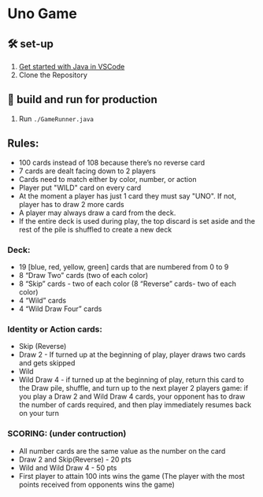 # Uno Game
## 🛠 set-up
1. [Get started with Java in VSCode](https://code.visualstudio.com/docs/java/java-tutorial)
2. Clone the Repository

## 🚀 build and run for production
1. Run `./GameRunner.java`

## Rules:
- 100 cards instead of 108 because there’s no reverse card
- 7 cards are dealt facing down to 2 players
- Cards need to match either by color, number, or action
- Player put "WILD" card on every card
- At the moment a player has just 1 card they must say "UNO". If not, player has to draw 2 more cards
- A player may always draw a card from the deck.
- If the entire deck is used during play, the top discard is set aside and the rest of the pile is shuffled to create a new deck
### Deck:
- 19 [blue, red, yellow, green] cards that are numbered from 0 to 9
- 8 “Draw Two” cards (two of each color)
- 8 “Skip” cards - two of each color (8 “Reverse” cards- two of each color)
- 4 “Wild” cards
- 4 “Wild Draw Four” cards
### Identity or Action cards:  
- Skip (Reverse)
- Draw 2 - If turned up at the beginning of play, player draws two cards and gets skipped
- Wild 
- Wild Draw 4 - if turned up at the beginning of play, return this card to the Draw pile, shuffle, and turn up to the next player 2 players game: if you play a Draw 2 and Wild Draw 4 cards, your opponent has to draw the number of cards required, and then play immediately resumes back on your turn
### SCORING: (under contruction)
- All number cards are the same value as the number on the card
- Draw 2 and Skip(Reverse) - 20 pts
- Wild and Wild Draw 4 - 50 pts
- First player to attain 100 ints wins the game (The player with the most points received from opponents wins the game)

